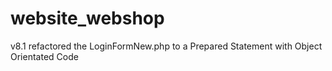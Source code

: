 # website_webshop
v8.1 refactored the LoginFormNew.php to a Prepared Statement with Object Orientated Code
